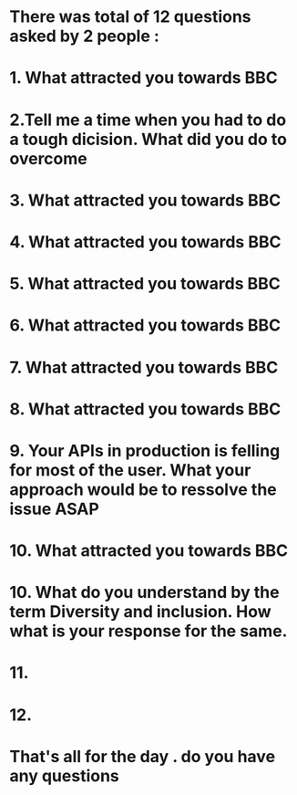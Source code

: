 # There was total of 12 questions asked by 2 people :

# 1. What attracted you towards BBC

# 2.Tell me a time when you had to do a tough dicision. What did you do to overcome

# 3. What attracted you towards BBC

# 4. What attracted you towards BBC

# 5. What attracted you towards BBC

# 6. What attracted you towards BBC

# 7. What attracted you towards BBC

# 8. What attracted you towards BBC

# 9. Your APIs in production is felling for most of the user. What your approach would be to ressolve the issue ASAP

# 10. What attracted you towards BBC

# 10. What do you understand by the term Diversity and inclusion. How what is your response for the same.

# 11. 

# 12. 



# That's all for the day . do you have any questions

